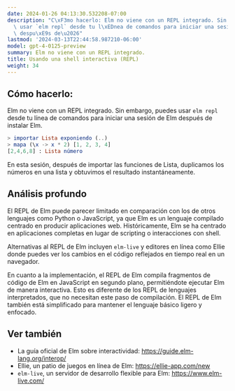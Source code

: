 ```yaml
---
date: 2024-01-26 04:13:30.532208-07:00
description: "C\xF3mo hacerlo: Elm no viene con un REPL integrado. Sin embargo, puedes\
  \ usar `elm repl` desde tu l\xEDnea de comandos para iniciar una sesi\xF3n de Elm\
  \ despu\xE9s de\u2026"
lastmod: '2024-03-13T22:44:58.987210-06:00'
model: gpt-4-0125-preview
summary: Elm no viene con un REPL integrado.
title: Usando una shell interactiva (REPL)
weight: 34
---
```


## Cómo hacerlo:
Elm no viene con un REPL integrado. Sin embargo, puedes usar `elm repl` desde tu línea de comandos para iniciar una sesión de Elm después de instalar Elm.

```Elm
> importar Lista exponiendo (..)
> mapa (\x -> x * 2) [1, 2, 3, 4]
[2,4,6,8] : Lista número
```

En esta sesión, después de importar las funciones de Lista, duplicamos los números en una lista y obtuvimos el resultado instantáneamente.

## Análisis profundo
El REPL de Elm puede parecer limitado en comparación con los de otros lenguajes como Python o JavaScript, ya que Elm es un lenguaje compilado centrado en producir aplicaciones web. Históricamente, Elm se ha centrado en aplicaciones completas en lugar de scripting o interacciones con shell.

Alternativas al REPL de Elm incluyen `elm-live` y editores en línea como Ellie donde puedes ver los cambios en el código reflejados en tiempo real en un navegador.

En cuanto a la implementación, el REPL de Elm compila fragmentos de código de Elm en JavaScript en segundo plano, permitiéndote ejecutar Elm de manera interactiva. Esto es diferente de los REPL de lenguajes interpretados, que no necesitan este paso de compilación. El REPL de Elm también está simplificado para mantener el lenguaje básico ligero y enfocado.

## Ver también
- La guía oficial de Elm sobre interactividad: https://guide.elm-lang.org/interop/
- Ellie, un patio de juegos en línea de Elm: https://ellie-app.com/new
- `elm-live`, un servidor de desarrollo flexible para Elm: https://www.elm-live.com/
